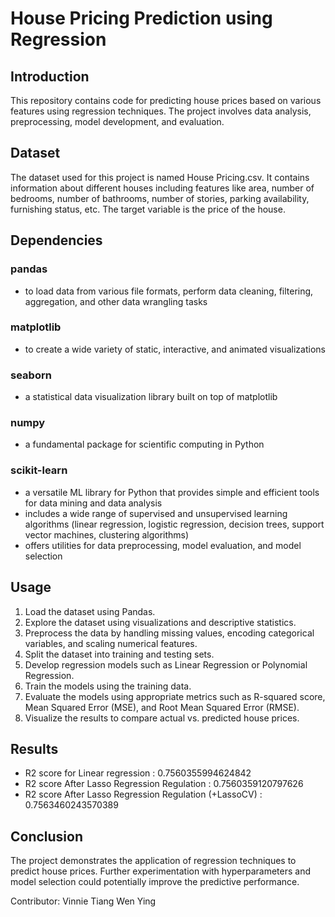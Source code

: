 # House Pricing Prediction using Regression
## Introduction
This repository contains code for predicting house prices based on various features using regression techniques. The project involves data analysis, preprocessing, model development, and evaluation.

## Dataset
The dataset used for this project is named House Pricing.csv. It contains information about different houses including features like area, number of bedrooms, number of bathrooms, number of stories, parking availability, furnishing status, etc. The target variable is the price of the house.

## Dependencies
### pandas 
- to load data from various file formats, perform data cleaning, filtering, aggregation, and other data wrangling tasks
### matplotlib 
- to create a wide variety of static, interactive, and animated visualizations
### seaborn 
- a statistical data visualization library built on top of matplotlib
### numpy 
- a fundamental package for scientific computing in Python
### scikit-learn 
- a versatile ML library for Python that provides simple and efficient tools for data mining and data analysis
- includes a wide range of supervised and unsupervised learning algorithms (linear regression, logistic regression, decision trees, support vector machines, clustering algorithms)
- offers utilities for data preprocessing, model evaluation, and model selection

## Usage
1. Load the dataset using Pandas.
2. Explore the dataset using visualizations and descriptive statistics.
3. Preprocess the data by handling missing values, encoding categorical variables, and scaling numerical features.
4. Split the dataset into training and testing sets.
5. Develop regression models such as Linear Regression or Polynomial Regression.
6. Train the models using the training data.
7. Evaluate the models using appropriate metrics such as R-squared score, Mean Squared Error (MSE), and Root Mean Squared Error (RMSE).
8. Visualize the results to compare actual vs. predicted house prices.

## Results
- R2 score for Linear regression                        : 0.7560355994624842
- R2 score After Lasso Regression Regulation            : 0.7560359120797626
- R2 score After Lasso Regression Regulation (+LassoCV) : 0.7563460243570389

## Conclusion
The project demonstrates the application of regression techniques to predict house prices. Further experimentation with hyperparameters and model selection could potentially improve the predictive performance.

Contributor: Vinnie Tiang Wen Ying
